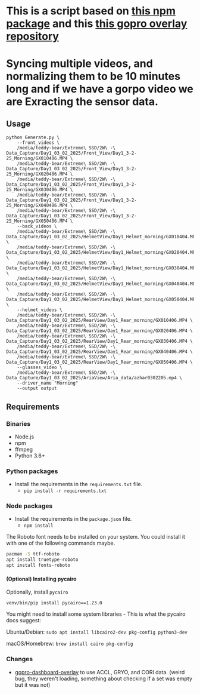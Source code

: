 # This is a script based on [this npm package](https://www.npmjs.com/package/gpmf-extract) and this [this gopro overlay repository](https://github.com/time4tea/gopro-dashboard-overlay)

# Syncing multiple videos, and normalizing them to be 10 minutes long and if we have a gorpo video we are Exracting the sensor data.

## Usage

```shell
python Generate.py \
    --front_videos \
    /media/teddy-bear/Extreme\ SSD/2W\ -\ Data_Capture/Day1_03_02_2025/Front_View/Day1_3-2-25_Morning/GX010406.MP4 \
    /media/teddy-bear/Extreme\ SSD/2W\ -\ Data_Capture/Day1_03_02_2025/Front_View/Day1_3-2-25_Morning/GX020406.MP4 \
    /media/teddy-bear/Extreme\ SSD/2W\ -\ Data_Capture/Day1_03_02_2025/Front_View/Day1_3-2-25_Morning/GX030406.MP4 \
    /media/teddy-bear/Extreme\ SSD/2W\ -\ Data_Capture/Day1_03_02_2025/Front_View/Day1_3-2-25_Morning/GX040406.MP4 \
    /media/teddy-bear/Extreme\ SSD/2W\ -\ Data_Capture/Day1_03_02_2025/Front_View/Day1_3-2-25_Morning/GX050406.MP4 \
    --back_videos \
    /media/teddy-bear/Extreme\ SSD/2W\ -\ Data_Capture/Day1_03_02_2025/HelmetView/Day1_Helmet_morning/GX010404.MP4 \
    /media/teddy-bear/Extreme\ SSD/2W\ -\ Data_Capture/Day1_03_02_2025/HelmetView/Day1_Helmet_morning/GX020404.MP4 \
    /media/teddy-bear/Extreme\ SSD/2W\ -\ Data_Capture/Day1_03_02_2025/HelmetView/Day1_Helmet_morning/GX030404.MP4 \
    /media/teddy-bear/Extreme\ SSD/2W\ -\ Data_Capture/Day1_03_02_2025/HelmetView/Day1_Helmet_morning/GX040404.MP4 \
    /media/teddy-bear/Extreme\ SSD/2W\ -\ Data_Capture/Day1_03_02_2025/HelmetView/Day1_Helmet_morning/GX050404.MP4 \
    --helmet_videos \
    /media/teddy-bear/Extreme\ SSD/2W\ -\ Data_Capture/Day1_03_02_2025/RearView/Day1_Rear_morning/GX010406.MP4 \
    /media/teddy-bear/Extreme\ SSD/2W\ -\ Data_Capture/Day1_03_02_2025/RearView/Day1_Rear_morning/GX020406.MP4 \
    /media/teddy-bear/Extreme\ SSD/2W\ -\ Data_Capture/Day1_03_02_2025/RearView/Day1_Rear_morning/GX030406.MP4 \
    /media/teddy-bear/Extreme\ SSD/2W\ -\ Data_Capture/Day1_03_02_2025/RearView/Day1_Rear_morning/GX040406.MP4 \
    /media/teddy-bear/Extreme\ SSD/2W\ -\ Data_Capture/Day1_03_02_2025/RearView/Day1_Rear_morning/GX050406.MP4 \
    --glasses_video \
    /media/teddy-bear/Extreme\ SSD/2W\ -\ Data_Capture/Day1_03_02_2025/AriaView/Aria_data/azhar0302205.mp4 \
    --driver_name "Morning"
    --output output
```

## Requirements

### Binaries

- Node.js
- npm
- ffmpeg
- Python 3.6+

### Python packages

- Install the requirements in the `requirements.txt` file.
  - `pip install -r requirements.txt`

### Node packages

- Install the requirements in the `package.json` file.
  - `npm install`

The Roboto font needs to be installed on your system. You could install it with one of the following commands maybe.

```bash
pacman -S ttf-roboto
apt install truetype-roboto
apt install fonts-roboto
```

#### (Optional) Installing pycairo

Optionally, install `pycairo`

```shell
venv/bin/pip install pycairo==1.23.0
```

You might need to install some system libraries - This is what the pycairo docs suggest:

Ubuntu/Debian: `sudo apt install libcairo2-dev pkg-config python3-dev`

macOS/Homebrew: `brew install cairo pkg-config`

### Changes

- [gopro-dashboard-overlay](https://github.com/time4tea/gopro-dashboard-overlay) to use ACCL, GRYO, and CORI data. (weird bug, they weren't loading, something about checking if a set was empty but it was not)
